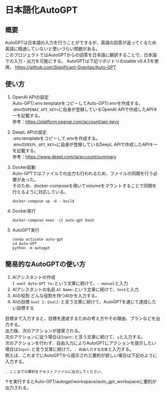 # 日本語化AutoGPT

## 概要
AutoGPTは日本語の入力を行うことができるが、英語の回答が返ってくるため英語に精通していないと使いづらい問題がある。  
このプロジェクトではAutoGPTからの回答を日本語に翻訳することで、日本語での入力・出力を可能にする。
AutoGPTは下記リポジトリのstable v0.4.5を使用。
https://github.com/Significant-Gravitas/Auto-GPT

## 使い方
1. OpenAI APIの設定  
Auto-GPT/.env.templateをコピーしてAuto-GPT/.envを作成する。  
.envの`OPENAI_API_KEY=`に自身が登録しているOpenAI APIで作成したAPIキーを記載する。  
参考：https://platform.openai.com/account/api-keys

1. DeepL APIの設定  
.env.templateをコピーして.envを作成する。  
.envの`DEEPL_API_KEY=`に自身が登録しているDeepL APIで作成したAPIキーを記載する。  
参考：https://www.deepl.com/ja/account/summary

1. Docker起動  
Auto-GPTではファイルでの出力も行われるため、ファイルの同期を行う必要があった。  
そのため、docker-composeを用いてvolumeをマウントすることで同期を行えるように対応している。  
   ```shell
   docker-compose up -d --build
   ```

1. Docker実行
   ```shell
   docker-compose exec -it auto-gpt bash
   ```

1. AutoGPT実行
   ```shell
   conda activate auto-gpt
   cd Auto-GPT
   python -m autogpt
   ```

## 簡易的なAutoGPTの使い方
1. AIアシスタントの作成  
`I want Auto-GPT to:`という文章に続けて、`--manual`と入力
2. AIアシスタントの名前
`AI Name:`という文章に続けて、`test`と入力
3. AIの役割
どんな役割を持つAIかを入力する。
4. AIの目標
`Goal 1:` `Goal2:`と言う文章に続けて、AutoGPTを通じて達成したい目標する

目標まで入力すると、目標を達成するための考え方やその理由、プランなどを出力する。  
出力後、次のアクションが提案される。  
次のアクションに従う場合は`Input:`と言う文章に続けて、`y`と入力する。  
次のアクションを行わず、自由入力によりAutoGPTにアクションを提示したい場合は`Input:`と言う文章に続けて、`. 自由入力する文章`と入力する。  
例えば、これまでにAutoGPTから提示された要約が欲しい場合は下記のように入力する。
```text
. ここまでの要約をテキストファイルに出力してください。
```
↑を実行するとAuto-GPT/autogpt/workspace/auto_gpt_workspaceに要約が出力される。

